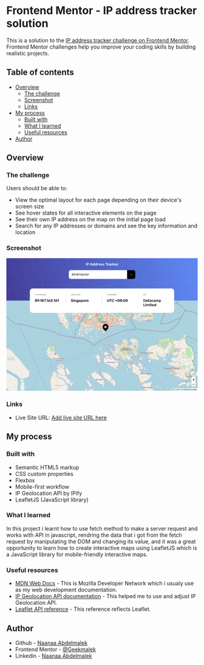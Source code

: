 # Frontend Mentor - IP address tracker solution

This is a solution to the [IP address tracker challenge on Frontend Mentor](https://www.frontendmentor.io/challenges/ip-address-tracker-I8-0yYAH0). Frontend Mentor challenges help you improve your coding skills by building realistic projects. 

## Table of contents

- [Overview](#overview)
  - [The challenge](#the-challenge)
  - [Screenshot](#screenshot)
  - [Links](#links)
- [My process](#my-process)
  - [Built with](#built-with)
  - [What I learned](#what-i-learned)
  - [Useful resources](#useful-resources)
- [Author](#author)

## Overview

### The challenge

Users should be able to:

- View the optimal layout for each page depending on their device's screen size
- See hover states for all interactive elements on the page
- See their own IP address on the map on the initial page load
- Search for any IP addresses or domains and see the key information and location

### Screenshot

![](./images/Screenshot.png)


### Links

- Live Site URL: [Add live site URL here](https://your-live-site-url.com)

## My process

### Built with

- Semantic HTML5 markup
- CSS custom properties
- Flexbox
- Mobile-first workflow
- IP Geolocation API by IPify 
- LeafletJS (JavaScript library)

### What I learned

In this project i learnt how to use fetch method to make a server request and works with API in javascript, 
rendring the data that i got from the fetch request by manipulating the DOM and changing its value, and it was a great opportunity to learn how to create interactive maps using LeafletJS which is a JavaScript library for mobile-friendly interactive maps. 
  
### Useful resources

- [MDN Web Docs](https://developer.mozilla.org/en-US/docs/Web) - This is Mozilla Developer Network which i usualy use as my web development documentation.
- [IP Geolocation API documentation](https://geo.ipify.org/docs) - This helped me to use and adjust IP Geolocation API.
- [Leaflet API reference](https://leafletjs.com/reference.html) - This reference reflects Leaflet. 

## Author

- Github - [Naanaa Abdelmalek](https://github.com/NaanaaAbdelmalek)
- Frontend Mentor - [@Geekmalek](https://www.frontendmentor.io/profile/Geekmalek)
- Linkedin - [Naanaa Abdelmalek](https://www.linkedin.com/in/naanaaabdelmalek/)


